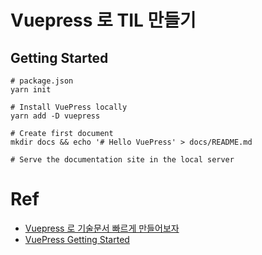 # Vuepress 로 TIL 만들기
## Getting Started
```
# package.json
yarn init

# Install VuePress locally
yarn add -D vuepress

# Create first document
mkdir docs && echo '# Hello VuePress' > docs/README.md

# Serve the documentation site in the local server
```

# Ref
- [Vuepress 로 기술문서 빠르게 만들어보자](https://limdongjin.github.io/vuejs/vuepress/#table-of-contents)
- [VuePress Getting Started](https://vuepress.vuejs.org/guide/getting-started.html#manual-installation)